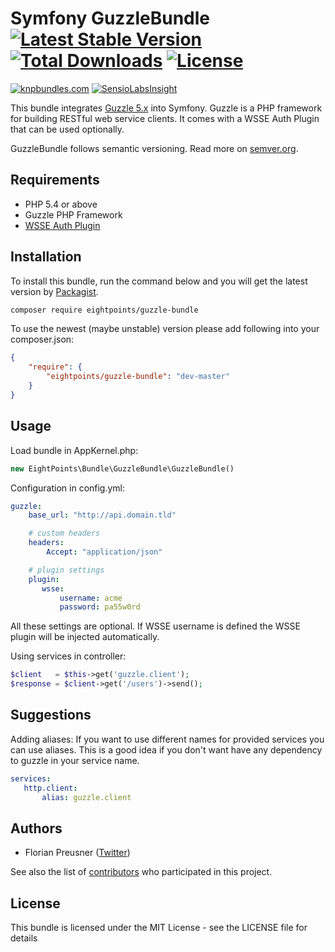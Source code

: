 Symfony GuzzleBundle [![Latest Stable Version](https://poser.pugx.org/eightpoints/guzzle-bundle/v/stable.png)](https://packagist.org/packages/eightpoints/guzzle-bundle) [![Total Downloads](https://poser.pugx.org/eightpoints/guzzle-bundle/downloads.png)](https://packagist.org/packages/eightpoints/guzzle-bundle) [![License](https://poser.pugx.org/eightpoints/guzzle-bundle/license.svg)](https://packagist.org/packages/eightpoints/guzzle-bundle)
====================
[![knpbundles.com](http://knpbundles.com/8p/GuzzleBundle/badge)](http://knpbundles.com/8p/GuzzleBundle)
[![SensioLabsInsight](https://insight.sensiolabs.com/projects/5cf56080-9357-49a3-83b2-a3dd20a8a590/big.png)](https://insight.sensiolabs.com/projects/5cf56080-9357-49a3-83b2-a3dd20a8a590)

This bundle integrates [Guzzle 5.x][1] into Symfony. Guzzle is a PHP framework for building RESTful web service clients.
It comes with a WSSE Auth Plugin that can be used optionally.

GuzzleBundle follows semantic versioning. Read more on [semver.org][2].

Requirements
------------
 - PHP 5.4 or above
 - Guzzle PHP Framework
 - [WSSE Auth Plugin][3]

 
Installation
------------
To install this bundle, run the command below and you will get the latest version by [Packagist][4].

``` bash
composer require eightpoints/guzzle-bundle
```

To use the newest (maybe unstable) version please add following into your composer.json:

``` json
{
    "require": {
        "eightpoints/guzzle-bundle": "dev-master"
    }
}
```


Usage
-----
Load bundle in AppKernel.php:
``` php
new EightPoints\Bundle\GuzzleBundle\GuzzleBundle()
```

Configuration in config.yml:
``` yaml
guzzle:
    base_url: "http://api.domain.tld"

    # custom headers
    headers:
        Accept: "application/json"

    # plugin settings
    plugin:
       wsse:
           username: acme
           password: pa55w0rd
```
All these settings are optional. If WSSE username is defined the WSSE plugin will be injected automatically.

Using services in controller:
``` php
$client   = $this->get('guzzle.client');
$response = $client->get('/users')->send();
```

Suggestions
-----------

Adding aliases:
If you want to use different names for provided services you can use aliases. This is a good idea if you don't want 
have any dependency to guzzle in your service name.
``` yaml
services:
   http.client:
       alias: guzzle.client
```


Authors
-------
 - Florian Preusner ([Twitter][5])

See also the list of [contributors][6] who participated in this project.


License
-------
This bundle is licensed under the MIT License - see the LICENSE file for details


[1]: http://guzzlephp.org/
[2]: http://semver.org/
[3]: https://github.com/8p/guzzle-wsse-plugin
[4]: https://packagist.org/packages/eightpoints/guzzle-bundle
[5]: http://twitter.com/floeH
[6]: https://github.com/8p/GuzzleBundle/graphs/contributors
